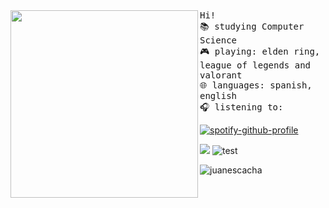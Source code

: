 <img align="left" width="300" src="https://i.postimg.cc/tRMbs2Yx/octocat-1657899921600.png">
<samp>
Hi! <br>
  📚 studying Computer Science <br> 
  🎮 playing: elden ring, league of legends and valorant <br>
  🌐 languages: spanish, english <br> 
  🎧 listening to: <br>
</samp>
  
[![spotify-github-profile](https://spotify-github-profile.vercel.app/api/view?uid=31mxi5kts24htqt7aiwrfqthcf3i&cover_image=true&theme=novatorem&bar_color=53b14f&bar_color_cover=true&show_offline=true)](https://spotify-github-profile.vercel.app/api/view?uid=31mxi5kts24htqt7aiwrfqthcf3i&redirect=true)

![](https://komarev.com/ghpvc/?username=juanescacha)
![test](https://komarev.com/ghpvc/?username=juanescacha)

<img src="https://komarev.com/ghpvc/?username=juanescacha" alt="juanescacha" />
